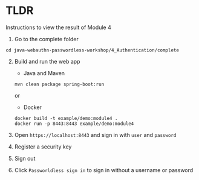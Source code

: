 # TLDR
Instructions to view the result of Module 4

1. Go to the complete folder
```
cd java-webauthn-passwordless-workshop/4_Authentication/complete
```
2. Build and run the web app
   * Java and Maven
   ```
   mvn clean package spring-boot:run
   ```

   or

   * Docker
   ```
   docker build -t example/demo:module4 .
   docker run -p 8443:8443 example/demo:module4
   ```

3. Open `https://localhost:8443` and sign in with `user` and `password`
4. Register a security key
5. Sign out
6. Click `Passworldless sign in` to sign in without a username or password
